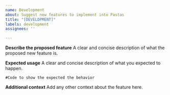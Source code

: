 ```yaml
---
name: Development
about: Suggest new features to implement into Pastas
title: "[DEVELOPMENT]"
labels: development
assignees: ''

---
```


**Describe the proposed feature**
A clear and concise description of what the proposed new feature is.

**Expected usage**
A clear and concise description of what you expected to happen.

`#Code to show the expected the behavior`

**Additional context**
Add any other context about the feature here.

